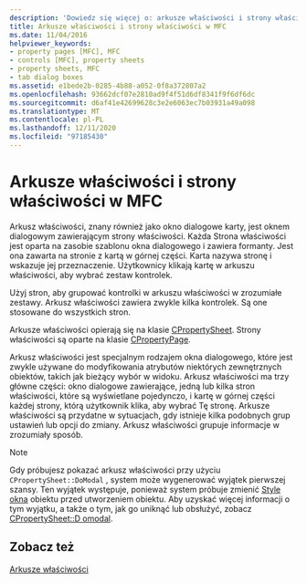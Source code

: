 ```yaml
---
description: 'Dowiedz się więcej o: arkusze właściwości i strony właściwości w MFC'
title: Arkusze właściwości i strony właściwości w MFC
ms.date: 11/04/2016
helpviewer_keywords:
- property pages [MFC], MFC
- controls [MFC], property sheets
- property sheets, MFC
- tab dialog boxes
ms.assetid: e1bede2b-0285-4b88-a052-0f8a372807a2
ms.openlocfilehash: 93662dcf07e2810ad9f4f51d6df8341f9f6df6dc
ms.sourcegitcommit: d6af41e42699628c3e2e6063ec7b03931a49a098
ms.translationtype: MT
ms.contentlocale: pl-PL
ms.lasthandoff: 12/11/2020
ms.locfileid: "97185430"
---
```

# <a name="property-sheets-and-property-pages-in-mfc"></a>Arkusze właściwości i strony właściwości w MFC

Arkusz właściwości, znany również jako okno dialogowe karty, jest oknem dialogowym zawierającym strony właściwości. Każda Strona właściwości jest oparta na zasobie szablonu okna dialogowego i zawiera formanty. Jest ona zawarta na stronie z kartą w górnej części. Karta nazywa stronę i wskazuje jej przeznaczenie. Użytkownicy klikają kartę w arkuszu właściwości, aby wybrać zestaw kontrolek.

Użyj stron, aby grupować kontrolki w arkuszu właściwości w zrozumiałe zestawy. Arkusz właściwości zawiera zwykle kilka kontrolek. Są one stosowane do wszystkich stron.

Arkusze właściwości opierają się na klasie [CPropertySheet](../mfc/reference/cpropertysheet-class.md). Strony właściwości są oparte na klasie [CPropertyPage](../mfc/reference/cpropertypage-class.md).

Arkusz właściwości jest specjalnym rodzajem okna dialogowego, które jest zwykle używane do modyfikowania atrybutów niektórych zewnętrznych obiektów, takich jak bieżący wybór w widoku. Arkusz właściwości ma trzy główne części: okno dialogowe zawierające, jedną lub kilka stron właściwości, które są wyświetlane pojedynczo, i kartę w górnej części każdej strony, którą użytkownik klika, aby wybrać Tę stronę. Arkusze właściwości są przydatne w sytuacjach, gdy istnieje kilka podobnych grup ustawień lub opcji do zmiany. Arkusz właściwości grupuje informacje w zrozumiały sposób.

> [!NOTE]
> Gdy próbujesz pokazać arkusz właściwości przy użyciu `CPropertySheet::DoModal` , system może wygenerować wyjątek pierwszej szansy. Ten wyjątek występuje, ponieważ system próbuje zmienić [Style okna](../mfc/reference/styles-used-by-mfc.md#window-styles) obiektu przed utworzeniem obiektu. Aby uzyskać więcej informacji o tym wyjątku, a także o tym, jak go uniknąć lub obsłużyć, zobacz [CPropertySheet::D omodal](../mfc/reference/cpropertysheet-class.md#domodal).

## <a name="see-also"></a>Zobacz też

[Arkusze właściwości](../mfc/property-sheets-mfc.md)
